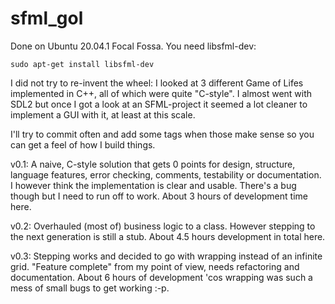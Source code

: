 # sfml_gol

Done on Ubuntu 20.04.1 Focal Fossa. You need libsfml-dev:

`sudo apt-get install libsfml-dev`

I did not try to re-invent the wheel: I looked at 3 different Game of Lifes implemented in C++, all of which were quite "C-style". I almost went with SDL2 but once I got a look at an SFML-project it seemed a lot cleaner to implement a GUI with it, at least at this scale.

I'll try to commit often and add some tags when those make sense so you can get a feel of how I build things.

v0.1:
A naive, C-style solution that gets 0 points for design, structure, language features, error checking, comments, testability or documentation. I however think the implementation is clear and usable. There's a bug though but I need to run off to work. About 3 hours of development time here.

v0.2:
Overhauled (most of) business logic to a class. However stepping to the next generation is still a stub. About 4.5 hours development in total here.

v0.3:
Stepping works and decided to go with wrapping instead of an infinite grid. "Feature complete" from my point of view, needs refactoring and documentation. About 6 hours of development 'cos wrapping was such a mess of small bugs to get working :-p.


